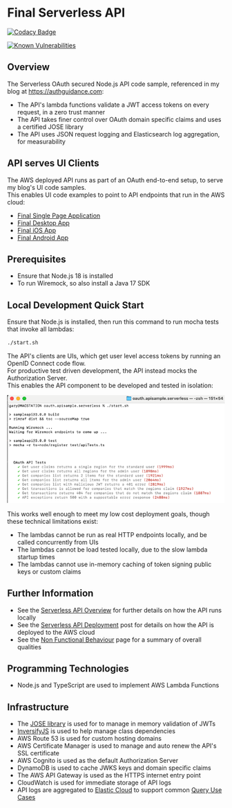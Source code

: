 # Final Serverless API 

[![Codacy Badge](https://app.codacy.com/project/badge/Grade/b880a7d88a7547009e950a513bc00046)](https://www.codacy.com/gh/gary-archer/oauth.apisample.serverless/dashboard?utm_source=github.com&amp;utm_medium=referral&amp;utm_content=gary-archer/oauth.apisample.serverless&amp;utm_campaign=Badge_Grade)

[![Known Vulnerabilities](https://snyk.io/test/github/gary-archer/oauth.apisample.serverless/badge.svg?targetFile=package.json)](https://snyk.io/test/github/gary-archer/oauth.apisample.serverless?targetFile=package.json)
 
## Overview

The Serverless OAuth secured Node.js API code sample, referenced in my blog at https://authguidance.com:

- The API's lambda functions validate a JWT access tokens on every request, in a zero trust manner
- The API takes finer control over OAuth domain specific claims and uses a certified JOSE library
- The API uses JSON request logging and Elasticsearch log aggregation, for measurability

## API serves UI Clients

The AWS deployed API runs as part of an OAuth end-to-end setup, to serve my blog's UI code samples.\
This enables UI code examples to point to API endpoints that run in the AWS cloud:

- [Final Single Page Application](https://github.com/gary-archer/oauth.websample.final)
- [Final Desktop App](https://github.com/gary-archer/oauth.desktopsample.final)
- [Final iOS App](https://github.com/gary-archer/oauth.mobilesample.ios)
- [Final Android App](https://github.com/gary-archer/oauth.mobilesample.android)

## Prerequisites

- Ensure that Node.js 18 is installed
- To run Wiremock, so also install a Java 17 SDK

## Local Development Quick Start

Ensure that Node.js is installed, then run this command to run mocha tests that invoke all lambdas:

```bash
./start.sh
```

The API's clients are UIs, which get user level access tokens by running an OpenID Connect code flow.\
For productive test driven development, the API instead mocks the Authorization Server.\
This enables the API component to be developed and tested in isolation:

![Local Lambda Tests](./doc/local-lambda-tests.png)

This works well enough to meet my low cost deployment goals, though these technical limitations exist:

- The lambdas cannot be run as real HTTP endpoints locally, and be called concurrently from UIs
- The lambdas cannot be load tested locally, due to the slow lambda startup times
- The lambdas cannot use in-memory caching of token signing public keys or custom claims

## Further Information

* See the [Serverless API Overview](https://authguidance.com/2018/12/11/serverless-api-overview) for further details on how the API runs locally
* See the [Serverless API Deployment](https://authguidance.com/2018/12/16/serverless-api-deployment/) post for details on how the API is deployed to the AWS cloud
* See the [Non Functional Behaviour](https://authguidance.com/2017/10/08/corporate-code-sample-core-behavior/) page for a summary of overall qualities

## Programming Technologies

* Node.js and TypeScript are used to implement AWS Lambda Functions

## Infrastructure

* The [JOSE library](https://github.com/panva/jose) is used for to manage in memory validation of JWTs
* [InversifyJS](http://inversify.io) is used to help manage class dependencies
* AWS Route 53 is used for custom hosting domains
* AWS Certificate Manager is used to manage and auto renew the API's SSL certificate
* AWS Cognito is used as the default Authorization Server
* DynamoDB is used to cache JWKS keys and domain specific claims
* The AWS API Gateway is used as the HTTPS internet entry point
* CloudWatch is used for immediate storage of API logs
* API logs are aggregated to [Elastic Cloud](https://authguidance.com/2020/08/11/cloud-elastic-search-setup) to support common [Query Use Cases](https://authguidance.com/2019/08/02/intelligent-api-platform-analysis/)
